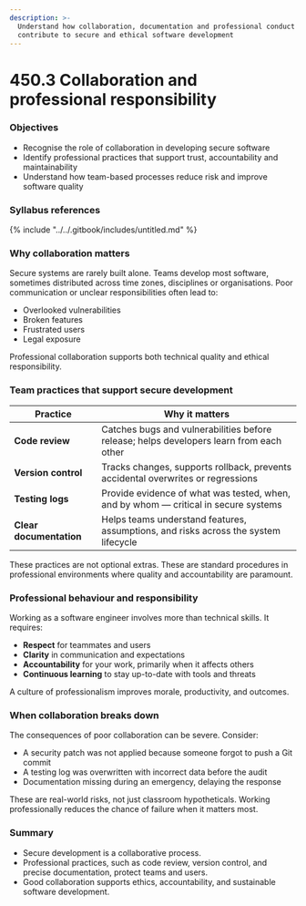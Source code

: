 ```yaml
---
description: >-
  Understand how collaboration, documentation and professional conduct
  contribute to secure and ethical software development
---
```


# 450.3 Collaboration and professional responsibility

### Objectives

* Recognise the role of collaboration in developing secure software
* Identify professional practices that support trust, accountability and maintainability
* Understand how team-based processes reduce risk and improve software quality

### Syllabus references

{% include "../../.gitbook/includes/untitled.md" %}

### Why collaboration matters

Secure systems are rarely built alone. Teams develop most software, sometimes distributed across time zones, disciplines or organisations. Poor communication or unclear responsibilities often lead to:

* Overlooked vulnerabilities
* Broken features
* Frustrated users
* Legal exposure

Professional collaboration supports both technical quality and ethical responsibility.

### Team practices that support secure development

| Practice                | Why it matters                                                                          |
| ----------------------- | --------------------------------------------------------------------------------------- |
| **Code review**         | Catches bugs and vulnerabilities before release; helps developers learn from each other |
| **Version control**     | Tracks changes, supports rollback, prevents accidental overwrites or regressions        |
| **Testing logs**        | Provide evidence of what was tested, when, and by whom — critical in secure systems     |
| **Clear documentation** | Helps teams understand features, assumptions, and risks across the system lifecycle     |

These practices are not optional extras. These are standard procedures in professional environments where quality and accountability are paramount.

### Professional behaviour and responsibility

Working as a software engineer involves more than technical skills. It requires:

* **Respect** for teammates and users
* **Clarity** in communication and expectations
* **Accountability** for your work, primarily when it affects others
* **Continuous learning** to stay up-to-date with tools and threats

A culture of professionalism improves morale, productivity, and outcomes.

### When collaboration breaks down

The consequences of poor collaboration can be severe. Consider:

* A security patch was not applied because someone forgot to push a Git commit
* A testing log was overwritten with incorrect data before the audit
* Documentation missing during an emergency, delaying the response

These are real-world risks, not just classroom hypotheticals. Working professionally reduces the chance of failure when it matters most.

### Summary

* Secure development is a collaborative process.
* Professional practices, such as code review, version control, and precise documentation, protect teams and users.
* Good collaboration supports ethics, accountability, and sustainable software development.
